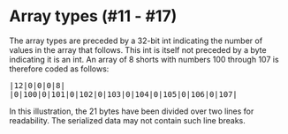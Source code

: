 # Array types (#11 - #17)

The array types are preceded by a 32-bit int indicating the number of values in the array that follows. This int is itself not preceded by a byte indicating it is an int. An array of 8 shorts with numbers 100 through 107 is therefore coded as follows:

<pre>
|12|0|0|0|8|
|0|100|0|101|0|102|0|103|0|104|0|105|0|106|0|107|
</pre>

In this illustration, the 21 bytes have been divided over two lines for readability. The serialized data may not contain such line breaks.